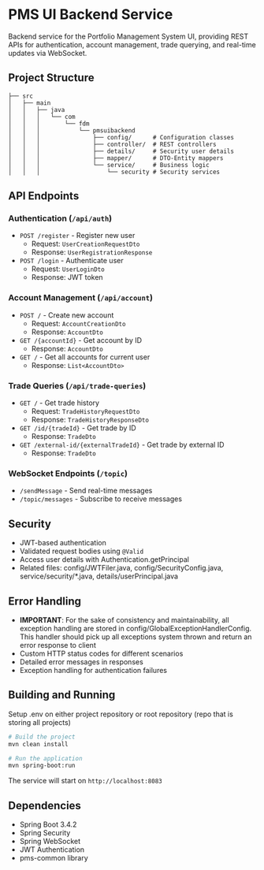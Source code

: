 # PMS UI Backend Service

Backend service for the Portfolio Management System UI, providing REST APIs for authentication, account management, trade querying, and real-time updates via WebSocket.

## Project Structure

```
├── src
│   ├── main
│   │   ├── java
│   │   │   └── com
│   │   │       └── fdm
│   │   │           └── pmsuibackend
│   │   │               ├── config/      # Configuration classes
│   │   │               ├── controller/  # REST controllers
│   │   │               ├── details/     # Security user details
│   │   │               ├── mapper/      # DTO-Entity mappers
│   │   │               └── service/     # Business logic
│   │   │                   └── security # Security services
```

## API Endpoints

### Authentication (`/api/auth`)
- `POST /register` - Register new user
  - Request: `UserCreationRequestDto`
  - Response: `UserRegistrationResponse`
- `POST /login` - Authenticate user
  - Request: `UserLoginDto`
  - Response: JWT token

### Account Management (`/api/account`)
- `POST /` - Create new account
  - Request: `AccountCreationDto`
  - Response: `AccountDto`
- `GET /{accountId}` - Get account by ID
  - Response: `AccountDto`
- `GET /` - Get all accounts for current user
  - Response: `List<AccountDto>`

### Trade Queries (`/api/trade-queries`)
- `GET /` - Get trade history
  - Request: `TradeHistoryRequestDto`
  - Response: `TradeHistoryResponseDto`
- `GET /id/{tradeId}` - Get trade by ID
  - Response: `TradeDto`
- `GET /external-id/{externalTradeId}` - Get trade by external ID
  - Response: `TradeDto`

### WebSocket Endpoints (`/topic`)
- `/sendMessage` - Send real-time messages
- `/topic/messages` - Subscribe to receive messages

## Security
- JWT-based authentication
- Validated request bodies using `@Valid`
- Access user details with Authentication.getPrincipal
- Related files: config/JWTFiler.java, config/SecurityConfig.java, service/security/*.java, details/userPrincipal.java 

## Error Handling
- **IMPORTANT**: For the sake of consistency and maintainability, all exception handling are stored in config/GlobalExceptionHandlerConfig. This handler should pick up all exceptions system thrown and return an error response to client
- Custom HTTP status codes for different scenarios
- Detailed error messages in responses
- Exception handling for authentication failures

## Building and Running
Setup .env on either project repository or root repository (repo that is storing all projects)

```bash
# Build the project
mvn clean install

# Run the application
mvn spring-boot:run
```

The service will start on `http://localhost:8083`

## Dependencies
- Spring Boot 3.4.2
- Spring Security
- Spring WebSocket
- JWT Authentication
- pms-common library